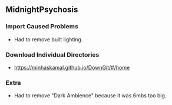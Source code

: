 ## MidnightPsychosis
### Import Caused Problems
- Had to remove built lighting.

### Download Individual Directories
- https://minhaskamal.github.io/DownGit/#/home 

### Extra
- Had to remove "Dark Ambience" because it was 6mbs too big.
